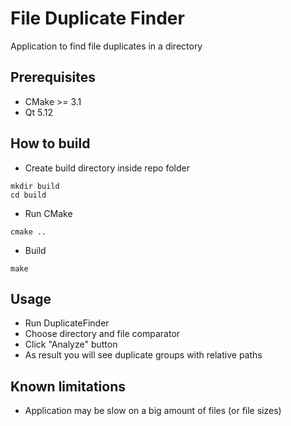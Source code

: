 # File Duplicate Finder
Application to find file duplicates in a directory

## Prerequisites
* CMake >= 3.1
* Qt 5.12

## How to build
* Create build directory inside repo folder
```shell
mkdir build
cd build
```
* Run CMake
```shell
cmake ..
```
* Build
```shell
make
```

## Usage
* Run DuplicateFinder
* Choose directory and file comparator
* Click "Analyze" button
* As result you will see duplicate groups with relative paths

## Known limitations
* Application may be slow on a big amount of files (or file sizes)
